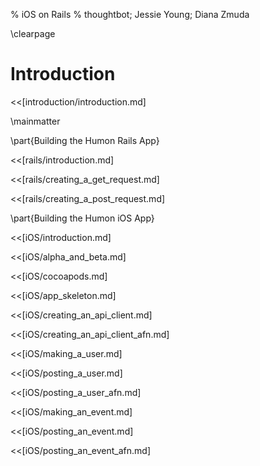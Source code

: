 % iOS on Rails
% thoughtbot; Jessie Young; Diana Zmuda

\clearpage

# Introduction

<<[introduction/introduction.md]

\mainmatter

\part{Building the Humon Rails App}

<<[rails/introduction.md]

<<[rails/creating_a_get_request.md]

<<[rails/creating_a_post_request.md]

\part{Building the Humon iOS App}

<<[iOS/introduction.md]

<<[iOS/alpha_and_beta.md]

<<[iOS/cocoapods.md]

<<[iOS/app_skeleton.md]

<<[iOS/creating_an_api_client.md]

<<[iOS/creating_an_api_client_afn.md]

<<[iOS/making_a_user.md]

<<[iOS/posting_a_user.md]

<<[iOS/posting_a_user_afn.md]

<<[iOS/making_an_event.md]

<<[iOS/posting_an_event.md]

<<[iOS/posting_an_event_afn.md]
